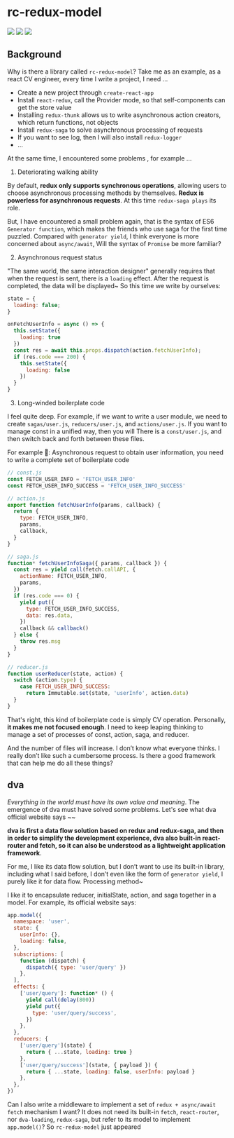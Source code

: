 # rc-redux-model

<img src="https://img.shields.io/badge/rc--redux--modal-v0.0.1-blue" />
<img src="https://img.shields.io/badge/redux-^4.0.1-yellow" />
<img src="https://img.shields.io/badge/author-PDK-inactive" />

## Background

Why is there a library called `rc-redux-model`? Take me as an example, as a react CV engineer, every time I write a project, I need ...

- Create a new project through `create-react-app`
- Install `react-redux`, call the Provider mode, so that self-components can get the store value
- Installing `redux-thunk` allows us to write asynchronous action creators, which return functions, not objects
- Install `redux-saga` to solve asynchronous processing of requests
- If you want to see log, then I will also install `redux-logger`
- ...

At the same time, I encountered some problems , for example ...

1. Deteriorating walking ability

By default, **redux only supports synchronous operations**, allowing users to choose asynchronous processing methods by themselves. **Redux is powerless for asynchronous requests**. At this time `redux-saga plays` its role.

But, I have encountered a small problem again, that is the syntax of ES6 `Generator function`, which makes the friends who use saga for the first time puzzled. Compared with `generator yield`, I think everyone is more concerned about `async/await`, Will the syntax of `Promise` be more familiar?

2. Asynchronous request status

"The same world, the same interaction designer" generally requires that when the request is sent, there is a `loading` effect. After the request is completed, the data will be displayed~ So this time we write by ourselves:

```js
state = {
  loading: false;
}

onFetchUserInfo = async () => {
  this.setState({
    loading: true
  })
  const res = await this.props.dispatch(action.fetchUserInfo);
  if (res.code === 200) {
    this.setState({
      loading: false
    })
  }
}
```

3. Long-winded boilerplate code

I feel quite deep. For example, if we want to write a user module, we need to create `sagas/user.js`, `reducers/user.js`, and `actions/user.js`. If you want to manage const in a unified way, then you will There is a `const/user.js`, and then switch back and forth between these files.

For example 🌰: Asynchronous request to obtain user information, you need to write a complete set of boilerplate code

```js
// const.js
const FETCH_USER_INFO = 'FETCH_USER_INFO'
const FETCH_USER_INFO_SUCCESS = 'FETCH_USER_INFO_SUCCESS'
```

```js
// action.js
export function fetchUserInfo(params, callback) {
  return {
    type: FETCH_USER_INFO,
    params,
    callback,
  }
}
```

```js
// saga.js
function* fetchUserInfoSaga({ params, callback }) {
  const res = yield call(fetch.callAPI, {
    actionName: FETCH_USER_INFO,
    params,
  })
  if (res.code === 0) {
    yield put({
      type: FETCH_USER_INFO_SUCCESS,
      data: res.data,
    })
    callback && callback()
  } else {
    throw res.msg
  }
}
```

```js
// reducer.js
function userReducer(state, action) {
  switch (action.type) {
    case FETCH_USER_INFO_SUCCESS:
      return Immutable.set(state, 'userInfo', action.data)
  }
}
```

That's right, this kind of boilerplate code is simply CV operation. Personally, **it makes me not focused enough**. I need to keep leaping thinking to manage a set of processes of const, action, saga, and reducer.

And the number of files will increase. I don’t know what everyone thinks. I really don’t like such a cumbersome process. Is there a good framework that can help me do all these things?

## dva

_Everything in the world must have its own value and meaning_. The emergence of dva must have solved some problems. Let's see what dva official website says ~~

**dva is first a data flow solution based on redux and redux-saga, and then in order to simplify the development experience, dva also built-in react-router and fetch, so it can also be understood as a lightweight application framework**.

For me, I like its data flow solution, but I don’t want to use its built-in library, including what I said before, I don’t even like the form of `generator yield`, I purely like it for data flow. Processing method~

I like it to encapsulate reducer, initialState, action, and saga together in a model. For example, its official website says:

```js
app.model({
  namespace: 'user',
  state: {
    userInfo: {},
    loading: false,
  },
  subscriptions: [
    function (dispatch) {
      dispatch({ type: 'user/query' })
    },
  ],
  effects: {
    ['user/query']: function* () {
      yield call(delay(800))
      yield put({
        type: 'user/query/success',
      })
    },
  },
  reducers: {
    ['user/query'](state) {
      return { ...state, loading: true }
    },
    ['user/query/success'](state, { payload }) {
      return { ...state, loading: false, userInfo: payload }
    },
  },
})
```

Can I also write a middleware to implement a set of `redux + async/await fetch` mechanism I want? It does not need its built-in `fetch`, `react-router`, nor `dva-loading`, `redux-saga`, but refer to its model to implement `app.model()`? So `rc-redux-model` just appeared
